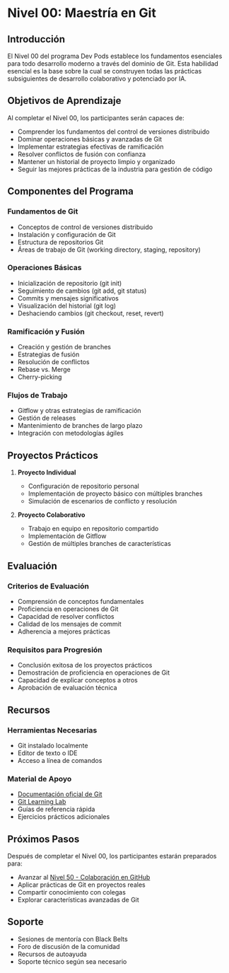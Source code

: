 <!--
Original file: /docs/levels/level-00.md
English version: 2023-03-20
Last translation update: 2023-03-20
Translated by: AI Assistant
-->

# Nivel 00: Maestría en Git

## Introducción

El Nivel 00 del programa Dev Pods establece los fundamentos esenciales para todo desarrollo moderno a través del dominio de Git. Esta habilidad esencial es la base sobre la cual se construyen todas las prácticas subsiguientes de desarrollo colaborativo y potenciado por IA.

## Objetivos de Aprendizaje

Al completar el Nivel 00, los participantes serán capaces de:

- Comprender los fundamentos del control de versiones distribuido
- Dominar operaciones básicas y avanzadas de Git
- Implementar estrategias efectivas de ramificación
- Resolver conflictos de fusión con confianza
- Mantener un historial de proyecto limpio y organizado
- Seguir las mejores prácticas de la industria para gestión de código

## Componentes del Programa

### Fundamentos de Git
- Conceptos de control de versiones distribuido
- Instalación y configuración de Git
- Estructura de repositorios Git
- Áreas de trabajo de Git (working directory, staging, repository)

### Operaciones Básicas
- Inicialización de repositorio (git init)
- Seguimiento de cambios (git add, git status)
- Commits y mensajes significativos
- Visualización del historial (git log)
- Deshaciendo cambios (git checkout, reset, revert)

### Ramificación y Fusión
- Creación y gestión de branches
- Estrategias de fusión
- Resolución de conflictos
- Rebase vs. Merge
- Cherry-picking

### Flujos de Trabajo
- Gitflow y otras estrategias de ramificación
- Gestión de releases
- Mantenimiento de branches de largo plazo
- Integración con metodologías ágiles

## Proyectos Prácticos

1. **Proyecto Individual**
   - Configuración de repositorio personal
   - Implementación de proyecto básico con múltiples branches
   - Simulación de escenarios de conflicto y resolución

2. **Proyecto Colaborativo**
   - Trabajo en equipo en repositorio compartido
   - Implementación de Gitflow
   - Gestión de múltiples branches de características

## Evaluación

### Criterios de Evaluación
- Comprensión de conceptos fundamentales
- Proficiencia en operaciones de Git
- Capacidad de resolver conflictos
- Calidad de los mensajes de commit
- Adherencia a mejores prácticas

### Requisitos para Progresión
- Conclusión exitosa de los proyectos prácticos
- Demostración de proficiencia en operaciones de Git
- Capacidad de explicar conceptos a otros
- Aprobación de evaluación técnica

## Recursos

### Herramientas Necesarias
- Git instalado localmente
- Editor de texto o IDE
- Acceso a línea de comandos

### Material de Apoyo
- [Documentación oficial de Git](https://git-scm.com/doc)
- [Git Learning Lab](https://lab.github.com/)
- Guías de referencia rápida
- Ejercicios prácticos adicionales

## Próximos Pasos

Después de completar el Nivel 00, los participantes estarán preparados para:
- Avanzar al [Nivel 50 - Colaboración en GitHub](./level-50.md)
- Aplicar prácticas de Git en proyectos reales
- Compartir conocimiento con colegas
- Explorar características avanzadas de Git

## Soporte

- Sesiones de mentoría con Black Belts
- Foro de discusión de la comunidad
- Recursos de autoayuda
- Soporte técnico según sea necesario